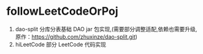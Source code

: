 # followLeetCodeOrPoj


1. dao-split       分库分表基础 DAO jar 包实现,(需要部分调整适配,依赖也需要升级,原作：https://github.com/zhuxinze/dao-split.git)
2. hiLeetCode      部分 LeetCode 代码实现

